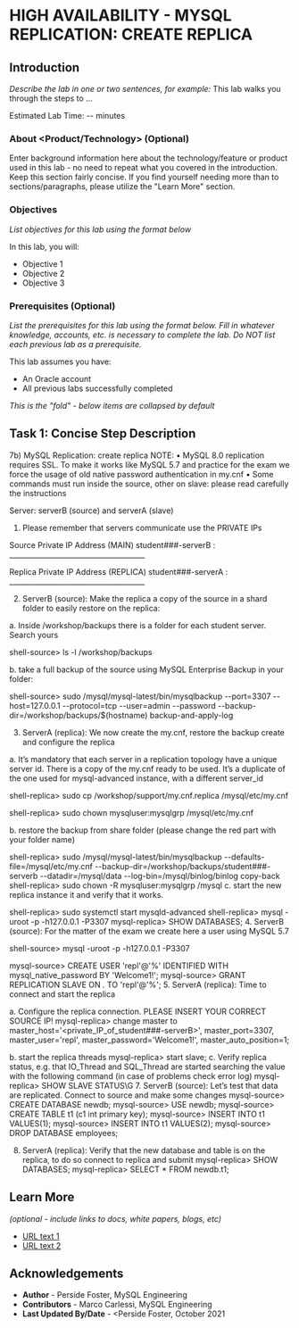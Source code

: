 # HIGH AVAILABILITY - MYSQL REPLICATION: CREATE REPLICA

## Introduction

*Describe the lab in one or two sentences, for example:* This lab walks you through the steps to ...

Estimated Lab Time: -- minutes

### About <Product/Technology> (Optional)
Enter background information here about the technology/feature or product used in this lab - no need to repeat what you covered in the introduction. Keep this section fairly concise. If you find yourself needing more than to sections/paragraphs, please utilize the "Learn More" section.

### Objectives

*List objectives for this lab using the format below*

In this lab, you will:
* Objective 1
* Objective 2
* Objective 3

### Prerequisites (Optional)

*List the prerequisites for this lab using the format below. Fill in whatever knowledge, accounts, etc. is necessary to complete the lab. Do NOT list each previous lab as a prerequisite.*

This lab assumes you have:
* An Oracle account
* All previous labs successfully completed


*This is the "fold" - below items are collapsed by default*

## Task 1: Concise Step Description


7b) MySQL Replication: create replica
NOTE: 
•	MySQL 8.0 replication requires SSL. To make it works like MySQL 5.7 and practice for the exam we force the usage of old native password authentication in my.cnf
•	Some commands must run inside the source, other on slave: please read carefully the instructions

Server: serverB (source) and serverA (slave)




1.	Please remember that servers communicate use the PRIVATE IPs

Source Private IP Address (MAIN)  student###-serverB :	 ______________________________________

Replica Private IP Address (REPLICA) student###-serverA :	______________________________________

2.	ServerB (source): Make the replica a copy of the source in a shard folder to easily restore on the replica:

a. Inside /workshop/backups there is a folder for each student server. Search yours

shell-source> ls -l /workshop/backups

b. take a full backup of the source using MySQL Enterprise Backup in your folder:

shell-source> sudo /mysql/mysql-latest/bin/mysqlbackup --port=3307 --host=127.0.0.1 --protocol=tcp --user=admin --password --backup-dir=/workshop/backups/$(hostname) backup-and-apply-log

3.	ServerA (replica): We now create the my.cnf, restore the backup create and configure the replica

a. It’s mandatory that each server in a replication topology have a unique server id. There is a copy of the my.cnf ready to be used. It’s a duplicate of the one used for mysql-advanced instance, with a different server_id

shell-replica> sudo cp /workshop/support/my.cnf.replica /mysql/etc/my.cnf

shell-replica> sudo chown mysqluser:mysqlgrp /mysql/etc/my.cnf

b. restore the backup from share folder (please change the red part with your folder name)

shell-replica> sudo /mysql/mysql-latest/bin/mysqlbackup --defaults-file=/mysql/etc/my.cnf --backup-dir=/workshop/backups/student###-serverb --datadir=/mysql/data --log-bin=/mysql/binlog/binlog copy-back
shell-replica> sudo chown -R mysqluser:mysqlgrp /mysql
c. start the new replica instance it and verify that it works.

shell-replica> sudo systemctl start mysqld-advanced
shell-replica> mysql -uroot -p -h127.0.0.1 -P3307
mysql-replica> SHOW DATABASES;
4.	ServerB (source): For the matter of the exam we create here a user using MySQL 5.7

shell-source> mysql -uroot -p -h127.0.0.1 -P3307

mysql-source> CREATE USER 'repl'@'%' IDENTIFIED WITH mysql_native_password BY 'Welcome1!';
mysql-source> GRANT REPLICATION SLAVE ON *.* TO 'repl'@'%';
5.	ServerA (replica): Time to connect and start the replica 

a.	Configure the replica connection. PLEASE INSERT YOUR CORRECT SOURCE IP!
mysql-replica> change master to master_host='<private_IP_of_student###-serverB>', master_port=3307, master_user='repl', master_password='Welcome1!', master_auto_position=1;

b.	start the replica threads
mysql-replica> start slave;
c.	Verify replica status, e.g. that IO_Thread and SQL_Thread are started searching the value with the following command (in case of problems check error log)
mysql-replica> SHOW SLAVE STATUS\G
7.	ServerB (source): Let’s test that data are replicated. Connect to source and make some changes
mysql-source> CREATE DATABASE newdb;
mysql-source> USE newdb;
mysql-source> CREATE TABLE t1 (c1 int primary key);
mysql-source> INSERT INTO t1 VALUES(1);
mysql-source> INSERT INTO t1 VALUES(2);
mysql-source> DROP DATABASE employees;

8.	ServerA (replica): Verify that the new database and table is on the replica, to do so connect to replica and submit
mysql-replica> SHOW DATABASES;
mysql-replica> SELECT * FROM newdb.t1;
 



## Learn More

*(optional - include links to docs, white papers, blogs, etc)*

* [URL text 1](http://docs.oracle.com)
* [URL text 2](http://docs.oracle.com)

## Acknowledgements
* **Author** - Perside Foster, MySQL Engineering
* **Contributors** -  Marco Carlessi, MySQL Engineering
* **Last Updated By/Date** - <Perside Foster, October 2021
